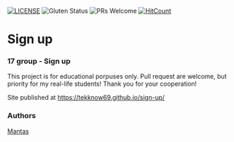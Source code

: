 [![LICENSE](https://img.shields.io/badge/license-MIT-blue.svg?style=flat-square)](https://github.com/Tekknow69/LICENSE.md)
![Gluten Status](https://img.shields.io/badge/Gluten-Free-green.svg)
![PRs Welcome](https://img.shields.io/badge/PRs-welcome-brightgreen.svg)
[![HitCount](http://hits.dwyl.com/TekkNow/sign-up.svg)](http://hits.dwyl.com/TekkNow/sign-up)

# Sign up
### 17 group - Sign up

This project is for educational porpuses only. Pull request are welcome, but priority for my real-life students! Thank you for your cooperation!

Site published at https://tekknow69.github.io/sign-up/

### Authors
[Mantas](https://github.com/Tekknow69)